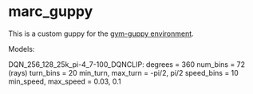 # marc_guppy

This is a custom guppy for the [gym-guppy environment](https://git.imp.fu-berlin.de/bioroboticslab/robofish/gym-guppy/-/tree/master/).

Models:

DQN_256_128_25k_pi-4_7-100_DQNCLIP:
  degrees = 360
  num_bins = 72 (rays)
  turn_bins = 20
  min_turn, max_turn = -pi/2, pi/2
  speed_bins = 10
  min_speed, max_speed = 0.03, 0.1
  
